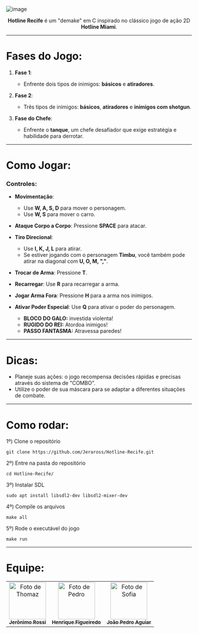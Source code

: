 ![image](https://github.com/user-attachments/assets/bb050597-6c18-47d6-9b83-854d232ac7ce)

<p align="center"><b>Hotline Recife</b> é um "demake" em C inspirado no clássico jogo de ação 2D <b>Hotline Miami</b>. </p>

---

# Fases do Jogo:

1. **Fase 1**:
   - Enfrente dois tipos de inimigos: **básicos** e **atiradores**.
    
2. **Fase 2**:
   - Três tipos de inimigos: **básicos**, **atiradores** e **inimigos com shotgun**.  
   
3. **Fase do Chefe**:
   - Enfrente o **tanque**, um chefe desafiador que exige estratégia e habilidade para derrotar.

---

# Como Jogar:

### Controles:
- **Movimentação**: 
  - Use **W, A, S, D** para mover o personagem. 
  - Use **W, S** para mover o carro.
    
- **Ataque Corpo a Corpo**: Pressione **SPACE** para atacar.
  
- **Tiro Direcional**:  
  - Use **I, K, J, L** para atirar.  
  - Se estiver jogando com o personagem **Timbu**, você também pode atirar na diagonal com **U, O, M, ","**.
    
- **Trocar de Arma**: Pressione **T**.
  
- **Recarregar**: Use **R** para recarregar a arma.
  
- **Jogar Arma Fora**: Pressione **H** para a arma nos inimigos.
  
- **Ativar Poder Especial**: Use **Q** para ativar o poder do personagem.
  - **BLOCO DO GALO:** investida violenta!
  - **RUGIDO DO REI:** Atordoa inimigos!
  - **PASSO FANTASMA:** Atravessa paredes!  

---

# Dicas:

- Planeje suas ações: o jogo recompensa decisões rápidas e precisas através do sistema de "COMBO".
- Utilize o poder de sua máscara para se adaptar a diferentes situações de combate.

---

# Como rodar:

1º)  Clone o repositório
```
git clone https://github.com/Jeraross/Hotline-Recife.git
```

2º)  Entre na pasta do repositório
```
cd Hotline-Recife/
```

3º)  Instalar SDL
```
sudo apt install libsdl2-dev libsdl2-mixer-dev
```

4º)  Compile os arquivos
```
make all
```

5º)  Rode o executável do jogo
```
make run
```
---

# Equipe:

<table>
  <tr>
    <td align="center">
      <a href="https://github.com/Jeraross">
        <img src="https://avatars3.githubusercontent.com/Jeraross" width="100px;" alt="Foto de Thomaz"/><br>
        <sub>
          <b>Jerônimo Rossi</b>
        </sub>
      </a>
    </td>
    <td align="center">
      <a href="https://github.com/fthenri">
        <img src="https://avatars.githubusercontent.com/fthenri" width="100px;" alt="Foto de Pedro"/><br>
        <sub>
          <b>Henrique Figueiredo</b>
        </sub>
      </a>
    </td>
    <td align="center">
      <a href="https://github.com/Jp-moraiss">
        <img src="https://avatars.githubusercontent.com/Jp-moraiss" width="100px;" alt="Foto de Sofia"/><br>
        <sub>
          <b>João Pedro Aguiar</b>
        </sub>
      </a>
    </td>
  </tr>
</table>
